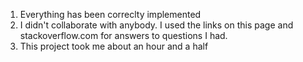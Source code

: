 1) Everything has been correclty implemented
2) I didn't collaborate with anybody. I used the links on this page and stackoverflow.com for answers to questions I had.
3) This project took me about an hour and a half